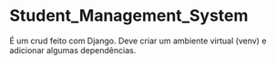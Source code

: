 # Student_Management_System
É um crud feito com Django.
Deve criar um ambiente virtual (venv) e adicionar algumas dependências.

